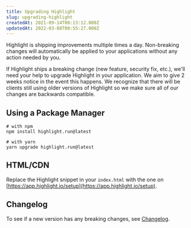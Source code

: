 ```yaml
---
title: Upgrading Highlight
slug: upgrading-highlight
createdAt: 2021-09-14T00:13:12.000Z
updatedAt: 2022-03-08T00:55:27.000Z
---
```


Highlight is shipping improvements multiple times a day. Non-breaking changes will automatically be applied to your applications without any action needed by you.

If Highlight ships a breaking change (new feature, security fix, etc.), we'll need your help to upgrade Highlight in your application. We aim to give 2 weeks notice in the event this happens. We recognize that there will be clients still using older versions of Highlight so we make sure all of our changes are backwards compatible.

## Using a Package Manager

```shell
# with npm
npm install highlight.run@latest

# with yarn
yarn upgrade highlight.run@latest
```

## HTML/CDN

Replace the Highlight snippet in your `index.html` with the one on [https://app.highlight.io/setup](https://app.highlight.io/setup).

## Changelog

To see if a new version has any breaking changes, see [Changelog](https://highlight.canny.io/changelog).
